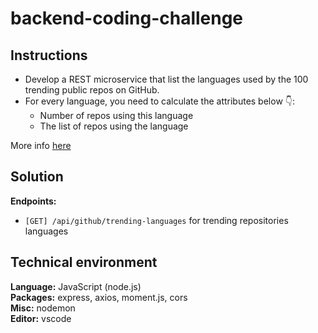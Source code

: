 # backend-coding-challenge

## Instructions

- Develop a REST microservice that list the languages used by the 100 trending public repos on GitHub.
- For every language, you need to calculate the attributes below 👇:
    - Number of repos using this language
    - The list of repos using the language

More info [here](https://github.com/gemography/backend-coding-challenge)

## Solution
**Endpoints:**  
- `[GET] /api/github/trending-languages` for trending repositories languages

## Technical environment

**Language:** JavaScript (node.js)  
**Packages:** express, axios, moment.js, cors  
**Misc:** nodemon  
**Editor:** vscode